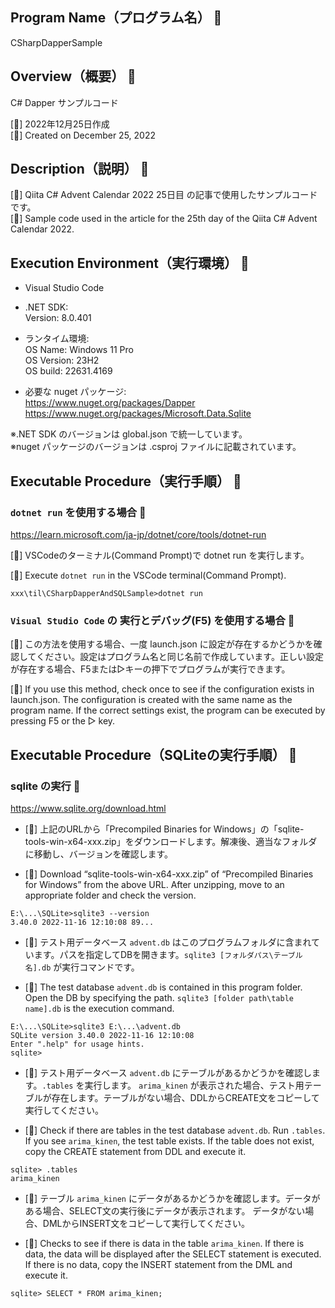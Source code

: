 ## Program Name（プログラム名） 👻
CSharpDapperSample

## Overview（概要） 👻
C# Dapper サンプルコード<br>

[🎃]
2022年12月25日作成<br>
[🍭]
Created on December 25, 2022

## Description（説明） 👻
[🎃]
Qiita C# Advent Calendar 2022 25日目 の記事で使用したサンプルコードです。<br>
[🍭]
Sample code used in the article for the 25th day of the Qiita C# Advent Calendar 2022.

## Execution Environment（実行環境） 👻
* Visual Studio Code<br>
* .NET SDK: <br>
Version:   8.0.401<br>

* ランタイム環境:<br>
 OS Name:     Windows 11 Pro<br>
 OS Version:  23H2<br>
 OS build:    22631.4169<br>

* 必要な nuget パッケージ:<br>
https://www.nuget.org/packages/Dapper<br>
https://www.nuget.org/packages/Microsoft.Data.Sqlite

※.NET SDK のバージョンは global.json で統一しています。<br>
※nuget パッケージのバージョンは .csproj ファイルに記載されています。

## Executable Procedure（実行手順） 👻

### `dotnet run` を使用する場合 🌟

https://learn.microsoft.com/ja-jp/dotnet/core/tools/dotnet-run <br>

[🎃]
VSCodeのターミナル(Command Prompt)で dotnet run を実行します。

[🍭]
Execute `dotnet run` in the VSCode terminal(Command Prompt).

```
xxx\til\CSharpDapperAndSQLSample>dotnet run
```

### `Visual Studio Code` の 実行とデバッグ(F5) を使用する場合 🌟

[🎃]
この方法を使用する場合、一度 launch.json に設定が存在するかどうかを確認してください。設定はプログラム名と同じ名前で作成しています。正しい設定が存在する場合、F5または▷キーの押下でプログラムが実行できます。

[🍭]
If you use this method, check once to see if the configuration exists in launch.json.
The configuration is created with the same name as the program name.
If the correct settings exist, the program can be executed by pressing F5 or the ▷ key.

## Executable Procedure（SQLiteの実行手順） 👻

### sqlite の実行 🌟
https://www.sqlite.org/download.html<br>

- [🎃]
上記のURLから「Precompiled Binaries for Windows」の「sqlite-tools-win-x64-xxx.zip」をダウンロードします。解凍後、適当なフォルダに移動し、バージョンを確認します。

- [🍭]
Download “sqlite-tools-win-x64-xxx.zip” of “Precompiled Binaries for Windows” from the above URL. After unzipping, move to an appropriate folder and check the version.

```
E:\...\SQLite>sqlite3 --version
3.40.0 2022-11-16 12:10:08 89...
```

- [🎃]
テスト用データベース `advent.db` はこのプログラムフォルダに含まれています。パスを指定してDBを開きます。`sqlite3 [フォルダパス\テーブル名].db` が実行コマンドです。

- [🍭]
The test database `advent.db` is contained in this program folder. Open the DB by specifying the path. `sqlite3 [folder path\table name].db` is the execution command.

```
E:\...\SQLite>sqlite3 E:\...\advent.db
SQLite version 3.40.0 2022-11-16 12:10:08
Enter ".help" for usage hints.
sqlite>
```

- [🎃]
テスト用データベース `advent.db` にテーブルがあるかどうかを確認します。`.tables` を実行します。 `arima_kinen` が表示された場合、テスト用テーブルが存在します。テーブルがない場合、DDLからCREATE文をコピーして実行してください。

- [🍭]
Check if there are tables in the test database `advent.db`. Run `.tables`. If you see `arima_kinen`, the test table exists. If the table does not exist, copy the CREATE statement from DDL and execute it.

```
sqlite> .tables
arima_kinen
```
- [🎃]
テーブル `arima_kinen` にデータがあるかどうかを確認します。データがある場合、SELECT文の実行後にデータが表示されます。
データがない場合、DMLからINSERT文をコピーして実行してください。

- [🍭]
Checks to see if there is data in the table `arima_kinen`. If there is data, the data will be displayed after the SELECT statement is executed.
If there is no data, copy the INSERT statement from the DML and execute it.

```
sqlite> SELECT * FROM arima_kinen;
```
